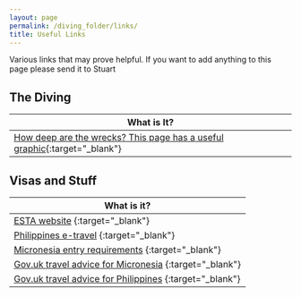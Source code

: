 ```yaml
---
layout: page
permalink: /diving_folder/links/
title: Useful Links
---
```


Various links that may prove helpful. If you want to add anything to this page please send it to Stuart

## The Diving

| What is It? | 
| ---------------| 
| [How deep are the wrecks? This page has a useful graphic](https://masterliveaboards.com/how-deep-are-the-truk-lagoon-wrecks/){:target="\_blank"} |

## Visas and Stuff

| What is it? |
| ---------------| 
| [ESTA website](https://www.cbp.gov/travel/international-visitors/esta) {:target="\_blank"}|
| [Philippines e-travel](https://etravel.gov.ph/) {:target="\_blank"}|
| [Micronesia entry requirements](https://visit-micronesia.fm/regulations/) {:target="\_blank"}|
| [Gov.uk travel advice for Micronesia](https://www.gov.uk/foreign-travel-advice/micronesia) {:target="\_blank"}|
| [Gov.uk travel advice for Philippines](https://www.gov.uk/foreign-travel-advice/philippines) {:target="\_blank"}|
